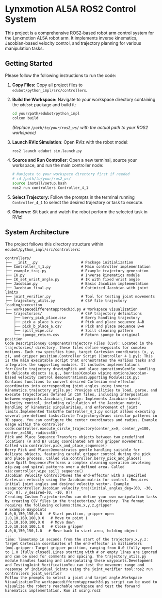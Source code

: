 # Lynxmotion AL5A ROS2 Control System

This project is a comprehensive ROS2-based robot arm control system for the Lynxmotion AL5A robot arm. It implements inverse kinematics, Jacobian-based velocity control, and trajectory planning for various manipulation tasks.

## Getting Started

Please follow the following instructions to run the code:

1.  **Copy Files:**
    Copy all project files to `edubot/python_impl/src/controllers`.

2.  **Build the Workspace:**
    Navigate to your workspace directory containing the `edubot` package and build it:
    ```bash
    cd your/path/edubot/python_impl
    colcon build
    ```
    *(Replace `/path/to/your/ros2_ws/` with the actual path to your ROS2 workspace)*

3.  **Launch RViz Simulation:**
    Open RViz with the robot model:
    ```bash
    ros2 launch edubot sim.launch.py
    ```

4.  **Source and Run Controller:**
    Open a new terminal, source your workspace, and run the main controller node:
    ```bash
    # Navigate to your workspace directory first if needed
    # cd /path/to/your/ros2_ws/
    source install/setup.bash
    ros2 run controllers Controller_4_1
    ```

5.  **Select Trajectory:**
    Follow the prompts in the terminal running `Controller_4_1` to select the desired trajectory or task to execute.

6.  **Observe:**
    Sit back and watch the robot perform the selected task in RViz!

## System Architecture

The project follows this directory structure within `edubot/python_impl/src/controllers`:

```text
controllers/
├── __init__.py                    # Package initialization
├── Controller_4_1.py              # Main controller implementation
├── example_traj.py                # Example trajectory generation
├── IK.py                          # Inverse kinematics module
├── IK_set_wrist_angle.py          # IK with fixed wrist angle
├── Jacobian.py                    # Basic Jacobian implementation
├── Jacobian_final.py              # Optimized Jacobian with joint limits
├── joint_verifier.py              # Tool for testing joint movements
├── trajectory_utils.py            # CSV file trajectory loading/execution
├── workspacedifferentapproach3d.py # Workspace visualization
└── trajectories/                  # CSV trajectory definitions
    ├── berry_pick_place.csv       # Berry handling trajectory
    ├── pick_a_place_b.csv         # Pick and place sequence A→B
    ├── pick_b_place_a.csv         # Pick and place sequence B→A
    ├── spill_wipe.csv             # Spill cleaning pattern
    └── sponge_return.csv          # Return sponge to original position
Code DescriptionKey ComponentsTrajectory Files (CSV): Located in the trajectories/ directory, these files define waypoints for complex motions. Each row specifies time, target Cartesian coordinates (x, y, z), and gripper position.Controller Script (Controller_4_1.py): This is the main executable script that orchestrates the various tasks and integrates the supporting modules. It includes implementations for:Circle trajectory drawingPick and place operationsGentle handling of delicate objects (e.g., berries)Complex wiping motionsJacobian-based velocity control demonstrationsSupporting Modules:IK.py: Contains functions to convert desired Cartesian end-effector coordinates into corresponding joint angles using inverse kinematics.trajectory_utils.py: Provides utilities to load, parse, and execute trajectories defined in CSV files, including interpolation between waypoints.Jacobian_final.py: Implements Jacobian-based velocity control, including calculation of the Jacobian matrix, handling of kinematic singularities, and enforcement of joint limits.Implemented TasksThe Controller_4_1.py script allows executing several pre-defined tasks:Circle Trajectory:Draws circular patterns in 3D space. You can configure the center coordinates and radius. Example usage within the controller code:controller.execute_circle_trajectory(center_x=0, center_y=180, center_z=150, radius=80)
Pick and Place Sequence:Transfers objects between two predefined locations (A and B) using coordinated arm and gripper movements. Called via:controller.pick_and_place_sequence()
Berry Pick and Place:Demonstrates gentle handling suitable for delicate objects, featuring careful gripper control during the pick and place process. Called via:controller.berry_pick_and_place()
Wipe Spill Sequence:Performs a complex cleaning operation involving zig-zag and spiral patterns over a defined area. Called via:controller.wipe_spill_sequence()
Jacobian Velocity Control:Moves the end-effector with a specified Cartesian velocity using the Jacobian matrix for control. Requires initial joint angles and desired velocity vector. Example usage:controller.Jacobian_velocity_traj(initial_angles_deg=[60, -30, -30, 0], v_desired=[0, -10, 0])
Creating Custom TrajectoriesYou can define your own manipulation tasks by creating CSV files in the trajectories/ directory. The format requires the following columns:time,x,y,z,gripper
# Example Waypoints
0.0,0,150,150,0.0   # Start position, gripper open
1.0,10,160,160,0.0   # Move to point 1
2.5,10,160,100,0.0   # Move down
3.0,10,160,100,1.0   # Close gripper
4.0,0,150,150,1.0   # Move back to start area, holding object
...
time: Timestamp in seconds from the start of the trajectory.x,y,z: Target Cartesian coordinates of the end-effector in millimeters (mm).gripper: Target gripper position, ranging from 0.0 (fully open) to 1.0 (fully closed).Lines starting with # or empty lines are ignored and can be used for comments and spacing. The trajectory_utils.py module handles loading and interpolating these waypoints.Development and TestingJoint VerificationYou can test the movement range and response of individual joints using the joint_verifier tool:ros2 run controllers joint_verifier
Follow the prompts to select a joint and target angle.Workspace VisualizationThe workspacedifferentapproach3d.py script can be used to visualize the robot's reachable workspace and test the forward kinematics implementation. Run it using:ros2
